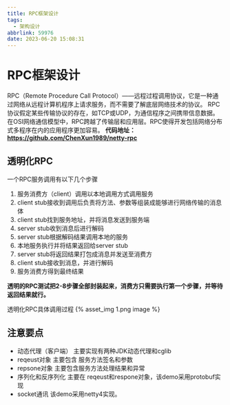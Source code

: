 ```yaml
---
title: RPC框架设计
tags:
  - 架构设计
abbrlink: 59976
date: 2023-06-20 15:08:31
---
```

# RPC框架设计
RPC（Remote Procedure Call Protocol）——远程过程调用协议，它是一种通过网络从远程计算机程序上请求服务，而不需要了解底层网络技术的协议。
RPC协议假定某些传输协议的存在，如TCP或UDP，为通信程序之间携带信息数据。在OSI网络通信模型中，RPC跨越了传输层和应用层。RPC使得开发包括网络分布式多程序在内的应用程序更加容易。
**代码地址：https://github.com/ChenXun1989/netty-rpc**

## 透明化RPC
一个RPC服务调用有以下几个步骤
1. 服务消费方（client）调用以本地调用方式调用服务
2. client stub接收到调用后负责将方法、参数等组装成能够进行网络传输的消息体
3. client stub找到服务地址，并将消息发送到服务端
4. server stub收到消息后进行解码
5. server stub根据解码结果调用本地的服务
6. 本地服务执行并将结果返回给server stub
7. server stub将返回结果打包成消息并发送至消费方
8. client stub接收到消息，并进行解码
9. 服务消费方得到最终结果

**透明的RPC测试把2-8步骤全部封装起来，消费方只需要执行第一个步骤，并等待返回结果就行。**

透明化RPC具体调用过程
{% asset_img 1.png  image %}
## 注意要点
- 动态代理（客户端） 主要实现有两种JDK动态代理和cglib
- reqeust对象 主要包含 服务方法签名和参数
- repsone对象 主要包含服务方法处理结果和异常
- 序列化和反序列化 主要在 reqeust和respone对象，该demo采用protobuf实现
- socket通讯 该demo采用netty4实现。

